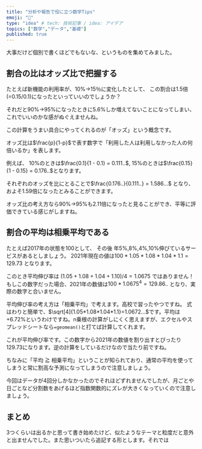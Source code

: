 ```yaml
---
title: "分析や報告で役に立つ数学Tips"
emoji: "🦚"
type: "idea" # tech: 技術記事 / idea: アイデア
topics: ["数学","データ","基礎"]
published: true
---
```


大事だけど個別で書くほどでもないな、というものを集めてみました。 

## 割合の比はオッズ比で把握する

たとえば新機能の利用率が、10%→15％に変化したとして、
この割合は1.5倍(=0.15/0.1)になったといっていいのでしょうか？

それだと90%→95%になったときに5.6%しか増えてないことになってしまい、これでいいのかな感がぬぐえませんね。

この計算をうまい具合にやってくれるのが「オッズ」という概念です。

オッズ比は$\frac{p}{1-p}$で表す数字で「利用した人は利用しなかった人の何倍いるか」を表します。

例えば、
10%のときは$\frac{0.1}{1 - 0.1} = 0.111..$,
15%のときは$\frac{0.15}{1 - 0.15} = 0.176..$となります。

それぞれのオッズを比にとることで$\frac{0.176..}{0.111..} = 1.586...$ となり、およそ1.59倍になったとみることができます。

オッズ比の考え方なら90%→95%も2.11倍になったと見ることができ、平等に評価できている感じがしますね。

## 割合の平均は相乗平均である

たとえば2017年の状態を100として、
その後 年5%,8%,4%,10%伸びているサービスがあるとしましょう。
2021年現在の値は$100 * 1.05 * 1.08 * 1.04 * 1.1 = 129.73$ となります。

このとき平均伸び率は
$(1.05+1.08+1.04+1.10)/4 = 1.0675$ ではありません！
もしこの数字だった場合、2021年の数値は$100*1.0675^4=129.86..$ となり、実際の数字と合いません。

平均伸び率の考え方は「相乗平均」で考えます。高校で習ったやつですね。
式はわりと簡単で、$\sqrt[4]{1.05*1.08*1.04*1.1}=1.0672...$です。平均は+6.72%というわけですね。n乗根の計算がしにくく思えますが、エクセルやスプレッドシートなら`=geomean()`と打てば計算してくれます。

これが平均伸び率です。この数字から2021年の数値を割り出すとぴったり129.73になります。逆の計算をしているだけなので当たり前ですね。

ちなみに「平均 ≧ 相乗平均」ということが知られており、通常の平均を使ってしまうと常に割高な予測になってしまうので注意しましょう。

今回はデータが4回分しかなかったのでそれほどずれませんでしたが、月ごとや日ごとなど分割数をあげるほど指数関数的にズレが大きくなっていくので注意しましょう。

## まとめ

3つくらいは出るかと思って書き始めたけど、似たようなテーマと粒度だと意外と出ませんでした。また思いついたら追記する形とします。それでは